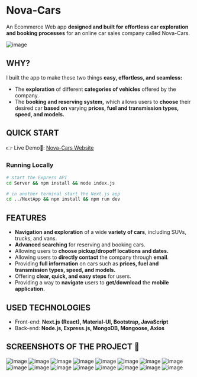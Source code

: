 # Nova-Cars

An Ecommerce Web app **designed and built for** **effortless car exploration and booking processes** for an online car sales company called Nova-Cars.

![image](https://github.com/dagmfre/Nova-Cars-An-Ecommerce-Website/assets/96683816/1a388317-571d-492d-bd0a-64ec32656ed1)

##  WHY? 
I built the app to make these two things **easy, effortless, and seamless:**

- The **exploration** of different **categories of vehicles** offered by the company.
- The **booking and reserving system,** which allows users to **choose** their desired car **based on** varying **prices, fuel and transmission types, speed, and models.**

##  QUICK START
👉 Live Demo🔗: [Nova-Cars Website](https://nova-cars.onrender.com)

### Running Locally

```bash
# start the Express API
cd Server && npm install && node index.js

# in another terminal start the Next.js app
cd ../NextApp && npm install && npm run dev
```

##  FEATURES
- **Navigation and exploration** of a wide **variety of cars**, including SUVs, trucks, and vans.
- **Advanced searching** for reserving and booking cars.
- Allowing users to **choose pickup/dropoff locations and dates.**
- Allowing users to **directly contact** the company through **email**.
- Providing **full information** on cars such as **prices, fuel and transmission types, speed, and models.**
- Offering **clear, quick, and easy steps** for users.
- Providing a way to **navigate** users to **get/download** the **mobile application.**
  
##  USED TECHNOLOGIES
- Front-end: **Next.js (React), Material-UI, Bootstrap, JavaScript**
- Back-end: **Node.js, Express.js, MongoDB, Mongoose, Axios**

##  SCREENSHOTS OF THE PROJECT 📸
![image](https://github.com/dagmfre/Nova-Cars-An-Ecommerce-Website/assets/96683816/1a388317-571d-492d-bd0a-64ec32656ed1)
![image](https://github.com/dagmfre/Nova-Cars-An-Ecommerce-Website/assets/96683816/761c40a2-a0fc-4c00-a9ca-48c0473cb3fd)
![image](https://github.com/dagmfre/Nova-Cars-An-Ecommerce-Website/assets/96683816/4c9d2fa1-8698-4a74-9562-7629440160bf)
![image](https://github.com/dagmfre/Nova-Cars-An-Ecommerce-Website/assets/96683816/fa28e18b-a5dd-468d-b142-84e391fc96e2)
![image](https://github.com/dagmfre/Nova-Cars-An-Ecommerce-Website/assets/96683816/f0d0f986-cbfe-40f3-8d97-0a9226ec49cc)
![image](https://github.com/dagmfre/Nova-Cars-An-Ecommerce-Website/assets/96683816/d15d1165-c3cd-45fb-9588-d38ba82e4fb4)
![image](https://github.com/dagmfre/Nova-Cars-An-Ecommerce-Website/assets/96683816/2115e8ef-5233-4d49-93e6-3482c6704fa9)
![image](https://github.com/dagmfre/Nova-Cars-An-Ecommerce-Website/assets/96683816/b1df0e7e-8a29-4337-8970-2ca3256381bb)
![image](https://github.com/dagmfre/Nova-Cars-An-Ecommerce-Website/assets/96683816/a10d99c6-ca35-4237-b8d9-1157e5d4f6d1)
![image](https://github.com/dagmfre/Nova-Cars-An-Ecommerce-Website/assets/96683816/3602d3d4-a508-405c-a9c1-30a247d44476)
![image](https://github.com/dagmfre/Nova-Cars-An-Ecommerce-Website/assets/96683816/fee8080f-689a-49d6-ab15-a0b36787ea7c)
![image](https://github.com/dagmfre/Nova-Cars-An-Ecommerce-Website/assets/96683816/7a51964c-0735-4e82-9687-b3305d418ba4)
![image](https://github.com/dagmfre/Nova-Cars-An-Ecommerce-Website/assets/96683816/814d4a5c-964a-44ae-a3fc-774ed01cc01a)
![image](https://github.com/dagmfre/Nova-Cars-An-Ecommerce-Website/assets/96683816/fc1a3ac9-8cca-42f3-8d20-c48143297f55)
![image](https://github.com/dagmfre/Nova-Cars-An-Ecommerce-Website/assets/96683816/14958401-2751-4c91-b054-3c8b8f23f801)
![image](https://github.com/dagmfre/Nova-Cars-An-Ecommerce-Website/assets/96683816/2cf8f805-f724-4fc9-a1ae-972161238847)
